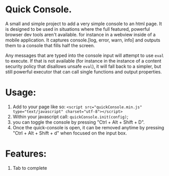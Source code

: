 # Quick Console.

A small and simple project to add a very simple console to an html page.
It is designed to be used in situations where the full featured, powerful browser dev tools aren't available.  for instance in a webview inside of a mobile application.  It captures console.[log, error, warn, info] and outputs them to a console that fills half the screen. 

Any messages that are typed into the console input will attempt to use `eval` to execute.  If that is not available (for instance in the instance of a content security policy that disallows unsafe `eval`), it will fall back to a simpler, but still powerful executor that can call single functions and output properties.

# Usage: 
1. Add to your page like so: `<script src="quickConsole.min.js" type="text/javascript" charset="utf-8"></script>`
2. Within your javascript call: `quickConsole.init(config)`; 
3. you can toggle the console by pressing "Ctrl + Alt + Shift + D".
4. Once the quick-console is open, it can be removed anytime by pressing "Ctrl + Alt + Shift + d" when focused on the input box.

# Features:
1. Tab to complete